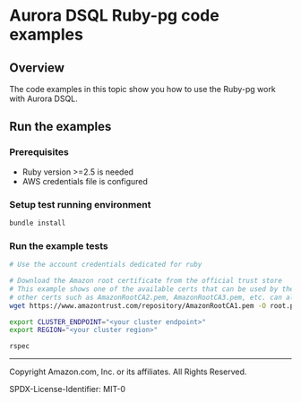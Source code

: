 # Aurora DSQL Ruby-pg code examples

## Overview

The code examples in this topic show you how to use the Ruby-pg work with Aurora DSQL. 

## Run the examples

### Prerequisites

* Ruby version >=2.5 is needed
* AWS credentials file is configured

### Setup test running environment 

```sh
bundle install
```

### Run the example tests

```sh
# Use the account credentials dedicated for ruby

# Download the Amazon root certificate from the official trust store
# This example shows one of the available certs that can be used by the client;
# other certs such as AmazonRootCA2.pem, AmazonRootCA3.pem, etc. can also be used.
wget https://www.amazontrust.com/repository/AmazonRootCA1.pem -O root.pem

export CLUSTER_ENDPOINT="<your cluster endpoint>"
export REGION="<your cluster region>"

rspec
```

---

Copyright Amazon.com, Inc. or its affiliates. All Rights Reserved. 

SPDX-License-Identifier: MIT-0
